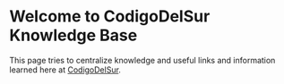 # Welcome to CodigoDelSur Knowledge Base

This page tries to centralize knowledge and useful links and information learned here at [CodigoDelSur](http://codigodelsur.com).

